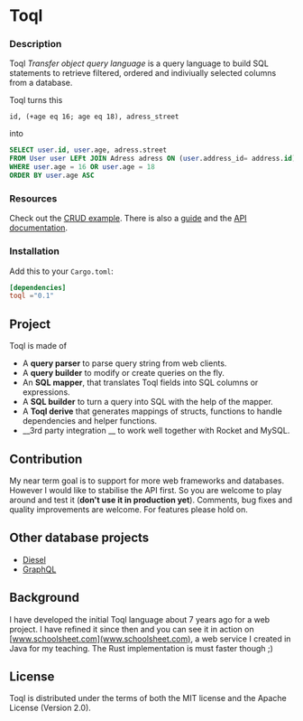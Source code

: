# Toql

### Description
Toql *Transfer object query language* is a query language to build SQL statements to retrieve filtered, ordered and indiviually selected columns from a database.

Toql turns this
```toql
id, (+age eq 16; age eq 18), adress_street
```
into
```sql
SELECT user.id, user.age, adress.street
FROM User user LEFt JOIN Adress adress ON (user.address_id= address.id)
WHERE user.age = 16 OR user.age = 18
ORDER BY user.age ASC
```
### Resources
Check out the [CRUD example](). There is also a [guide]() and the [API documentation]().

### Installation

Add this to your `Cargo.toml`:

```toml
[dependencies]
toql ="0.1"
```

## Project

Toql is made of

* A __query parser__ to parse query string from web clients.
* A __query builder__ to modify or create queries on the fly.
* An __SQL mapper__, that translates Toql fields into SQL columns or expressions.
* A __SQL builder__ to turn a query into SQL with the help of the mapper.
* A __Toql derive__ that generates mappings of structs, functions to handle dependencies and helper functions.
* __3rd party integration __  to work well together with Rocket and MySQL.


## Contribution
My near term goal is to support for more web frameworks and databases. However I would like to stabilise the API first. So you are welcome to play around and test it (**don't use it in production yet**). Comments, bug fixes and quality improvements are welcome. For features please hold on.

## Other database projects
- [Diesel](www.http://diesel.rs/)
- [GraphQL](https://github.com/graphql-rust)


## Background
I have developed the initial Toql language about 7 years ago for a web project. I have refined it since then and you can see it in action on [www.schoolsheet.com](www.schoolsheet.com), a web service I created in Java for my teaching. The Rust implementation is must faster though ;)


## License

Toql is distributed under the terms of both the MIT license and the
Apache License (Version 2.0).

